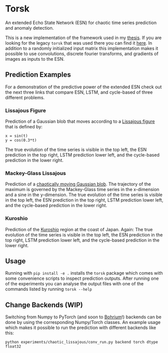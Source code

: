 # Torsk

An extended Echo State Network (ESN) for chaotic time series prediction and anomaly
detection.

This is a new implementation of the framework used in my [thesis](https://github.com/nmheim/thesis).
If you are looking for the legacy `torsk` that was used there you 
can find it [here](https://github.com/nmheim/torsk_archived).
In addition to a randomly initialized input matrix this implementation makes it
possible to use convolutions, discrete fourier transforms, and gradients of images
as inputs to the ESN.


## Prediction Examples

For a demonstration of the predictive power of the extended ESN check out
the next three links that compare ESN, LSTM, and cycle-based
of three different problems.

### Lissajous Figure

Prediction of a Gaussian blob that moves according to a [Lissajous figure](https://sid.erda.dk/share_redirect/eySGWidv4I) that is
defined by:

    x = sin(t)
    y = cos(0.3*t)

The true evolution of the time series is visible in the top left,
the ESN prediction in the top right, LSTM prediction lower left,
and the cycle-based prediction in the lower right.


### Mackey-Glass Lissajous

Prediction of a [chaotically moving Gaussian blob](https://sid.erda.dk/share_redirect/gkcHuk6xjR).
The trajectory of the maximum is governed by the Mackey-Glass time series in the x-dimension and a sine in the
y-dimension. The true evolution of the time series is visible in the top left,
the ESN prediction in the top right, LSTM prediction lower left,
and the cycle-based prediction in the lower right.


### Kuroshio

Prediction of the [Kuroshio](https://sid.erda.dk/share_redirect/fhkVWXAYBX) region
at the coast of Japan. Again: The true evolution of the time series is visible
in the top left, the ESN prediction in the top right, LSTM prediction lower
left, and the cycle-based prediction in the lower right.


## Usage

Running with `pip install -e .` installs the `torsk` package which comes with some
convenience scripts to inspect prediction outputs.
After running one of the experiments you can analyse the output files
with one of the commands listed by running `torsk --help`

## Change Backends (WIP)

Switching from Numpy to PyTorch (and soon to
[Bohrium](https://github.com/bh107/bohrium)!) backends can be done by using the
corresponding Numpy/Torch classes. An example usage
which makes it possible to run the prediction with different backends like
this:

    python experiments/chaotic_lissajous/conv_run.py backend torch dtype float32
